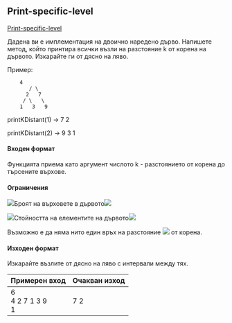 ## Print-specific-level

[Print-specific-level](https://www.hackerrank.com/contests/sda-2019-2020-test3/challenges/print-specific-level)

Дадена ви е имплементация на двоично наредено дърво. Напишете метод, който принтира всички възли на разстояние k от корена на дървото. Изкарайте ги от дясно на ляво.

Пример:
```
   	4
       / \
      2   7     
     / \   \
    1   3   9 
```
printKDistant(1) -> 7 2

printKDistant(2) -> 9 3 1

#### Входен формат

Функцията приема като аргумент числото k - разстоянието от корена до търсените върхове.

#### Ограничения
<img src="https://latex.codecogs.com/svg.latex?\Large&space;1\le">Броят на върховете в дървото<img src="https://latex.codecogs.com/svg.latex?\Large&space;1\le{1000000}">

<img src="https://latex.codecogs.com/svg.latex?\Large&space;1\le">Стойността на елементите на дървото<img src="https://latex.codecogs.com/svg.latex?\Large&space;1\le{1000000}">

Възможно е да няма нито един връх на разстояние <img src="https://latex.codecogs.com/svg.latex?\Large&space;k"> от корена.

#### Изходен формат

Изкарайте възлите от дясно на ляво с интервали между тях.

Примерен вход|Очакван изход
-|-
6<br>4 2 7 1 3 9<br>1|7 2 

